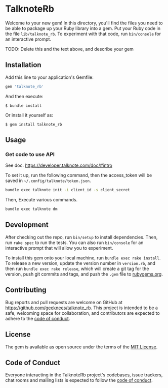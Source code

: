 # TalknoteRb

Welcome to your new gem! In this directory, you'll find the files you need to be able to package up your Ruby library into a gem. Put your Ruby code in the file `lib/talknote_rb`. To experiment with that code, run `bin/console` for an interactive prompt.

TODO: Delete this and the text above, and describe your gem

## Installation

Add this line to your application's Gemfile:

```ruby
gem 'talknote_rb'
```

And then execute:

    $ bundle install

Or install it yourself as:

    $ gem install talknote_rb

## Usage

### Get code to use API

See doc.
https://developer.talknote.com/doc/#intro

To set it up, run the following command, then the access_token will be saved in `~/.config/talknote/token.json`.

```sh
bundle exec talknote init -i client_id -s client_secret
```

Then, Execute various commands.

```sh
bundle exec talknote dm
```

## Development

After checking out the repo, run `bin/setup` to install dependencies. Then, run `rake spec` to run the tests. You can also run `bin/console` for an interactive prompt that will allow you to experiment.

To install this gem onto your local machine, run `bundle exec rake install`. To release a new version, update the version number in `version.rb`, and then run `bundle exec rake release`, which will create a git tag for the version, push git commits and tags, and push the `.gem` file to [rubygems.org](https://rubygems.org).

## Contributing

Bug reports and pull requests are welcome on GitHub at https://github.com/geeknees/talknote_rb. This project is intended to be a safe, welcoming space for collaboration, and contributors are expected to adhere to the [code of conduct](https://github.com/[USERNAME]/talknote_rb/blob/master/CODE_OF_CONDUCT.md).


## License

The gem is available as open source under the terms of the [MIT License](https://opensource.org/licenses/MIT).

## Code of Conduct

Everyone interacting in the TalknoteRb project's codebases, issue trackers, chat rooms and mailing lists is expected to follow the [code of conduct](https://github.com/[USERNAME]/talknote_rb/blob/master/CODE_OF_CONDUCT.md).
